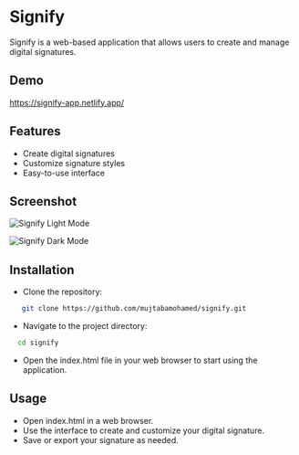 # Signify

Signify is a web-based application that allows users to create and manage digital signatures.

## Demo

https://signify-app.netlify.app/

## Features

- Create digital signatures
- Customize signature styles
- Easy-to-use interface

## Screenshot

![Signify Light Mode](https://i.postimg.cc/Kc04q8nm/Signify-1.png)

![Signify Dark Mode](https://i.postimg.cc/rwrmwG7p/Signify-2.png)

## Installation

- Clone the repository:
```bash
   git clone https://github.com/mujtabamohamed/signify.git
```

- Navigate to the project directory:
```bash
  cd signify
```

- Open the index.html file in your web browser to start using the application.


## Usage
- Open index.html in a web browser.
- Use the interface to create and customize your digital signature.
- Save or export your signature as needed.


